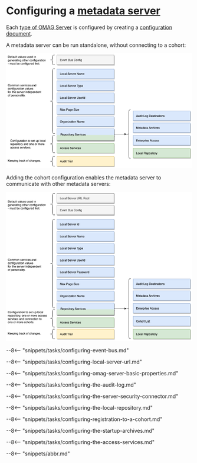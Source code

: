 <!-- SPDX-License-Identifier: CC-BY-4.0 -->
<!-- Copyright Contributors to the Egeria project 2020. -->

# Configuring a [metadata server](/egeria/concepts/metadata-server)

Each [type of OMAG Server](/egeria/concepts/omag-server/#types-of-omag-server) is configured by creating
a [configuration document](/egeria/concepts/configuration-document).

A metadata server can be run standalone, without connecting to a cohort:

![Standalone metadata server](standalone-metadata-server-config.png)

Adding the cohort configuration enables the metadata server to communicate with other metadata
servers:

![Connected metadata server](connected-metadata-server-config.png)

--8<-- "snippets/tasks/configuring-event-bus.md"

--8<-- "snippets/tasks/configuring-local-server-url.md"

--8<-- "snippets/tasks/configuring-omag-server-basic-properties.md"

--8<-- "snippets/tasks/configuring-the-audit-log.md"

--8<-- "snippets/tasks/configuring-the-server-security-connector.md"

--8<-- "snippets/tasks/configuring-the-local-repository.md"

--8<-- "snippets/tasks/configuring-registration-to-a-cohort.md"

--8<-- "snippets/tasks/configuring-the-startup-archives.md"

--8<-- "snippets/tasks/configuring-the-access-services.md"

--8<-- "snippets/abbr.md"
